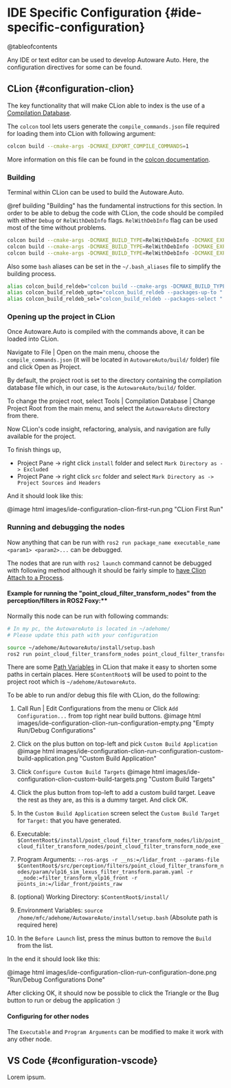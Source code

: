 IDE Specific Configuration {#ide-specific-configuration}
===========

@tableofcontents

Any IDE or text editor can be used to develop Autoware Auto. Here, the configuration directives 
for some can be found.

## CLion {#configuration-clion}

The key functionality that will make CLion able to index is the use of a [Compilation Database](https://www.jetbrains.com/help/clion/compilation-database.html).

The `colcon` tool lets users generate the `compile_commands.json` file required for loading them into CLion
with following argument:

```bash
colcon build --cmake-args -DCMAKE_EXPORT_COMPILE_COMMANDS=1
```

More information on this file can be found in the [colcon documentation](https://colcon.readthedocs.io/en/released/user/how-to.html#cmake-packages-generating-compile-commands-json).

### Building

Terminal within CLion can be used to build the Autoware.Auto.

@ref building "Building" has the fundamental instructions for this section.
In order to be able to debug the code with CLion, the code should be compiled with either `Debug` or
`RelWithDebInfo` flags. `RelWithDebInfo` flag can be used most of the time without problems.

```bash
colcon build --cmake-args -DCMAKE_BUILD_TYPE=RelWithDebInfo -DCMAKE_EXPORT_COMPILE_COMMANDS=1
colcon build --cmake-args -DCMAKE_BUILD_TYPE=RelWithDebInfo -DCMAKE_EXPORT_COMPILE_COMMANDS=1 --packages-up-to <package_name>
colcon build --cmake-args -DCMAKE_BUILD_TYPE=RelWithDebInfo -DCMAKE_EXPORT_COMPILE_COMMANDS=1 --packages-select <package_name>
```

Also some `bash` aliases can be set in the `~/.bash_aliases` file to simplify the building process.
```bash
alias colcon_build_reldeb="colcon build --cmake-args -DCMAKE_BUILD_TYPE=RelWithDebInfo -DCMAKE_EXPORT_COMPILE_COMMANDS=1"
alias colcon_build_reldeb_upto="colcon_build_reldeb --packages-up-to "
alias colcon_build_reldeb_sel="colcon_build_reldeb --packages-select "
```

### Opening up the project in CLion

Once Autoware.Auto is compiled with the commands above, it can be loaded into CLion.

Navigate to File | Open on the main menu, choose the `compile_commands.json`
(it will be located in `AutowareAuto/build/` folder) file and click Open as Project.

By default, the project root is set to the directory containing the compilation database file which,
in our case, is the `AutowareAuto/build/` folder. 

To change the project root, select Tools | Compilation Database | Change Project Root from the main menu, 
and select the `AutowareAuto` directory from there.

Now CLion's code insight, refactoring, analysis, and navigation are fully available for the project.

To finish things up,
- Project Pane -> right click `install` folder and select `Mark Directory as -> Excluded`
- Project Pane -> right click `src` folder and select `Mark Directory as -> Project Sources and Headers`

And it should look like this:

@image html images/ide-configuration-clion-first-run.png "CLion First Run"

### Running and debugging the nodes

Now anything that can be run with `ros2 run package_name executable_name <param1> <param2>...` can be debugged.

The nodes that are run with `ros2 launch` command cannot be debugged with following method although it should be
fairly simple to [have Clion Attach to a Process](https://www.jetbrains.com/help/clion/attaching-to-local-process.html).

#### Example for running the "point_cloud_filter_transform_nodes" from the perception/filters in ROS2 Foxy:**

Normally this node can be run with following commands:
```bash
# In my pc, the AutowareAuto is located in ~/adehome/
# Please update this path with your configuration

source ~/adehome/AutowareAuto/install/setup.bash
ros2 run point_cloud_filter_transform_nodes point_cloud_filter_transform_node_exe --ros-args -r __ns:=/lidar_front --params-file ~/adehome/AutowareAuto/src/perception/filters/point_cloud_filter_transform_nodes/param/vlp16_sim_lexus_filter_transform.param.yaml -r __node:=filter_transform_vlp16_front -r points_in:=/lidar_front/points_raw
```

There are some [Path Variables](https://www.jetbrains.com/help/clion/absolute-path-variables.html) 
in CLion that make it easy to shorten some paths in certain places.
Here `$ContentRoot$` will be used to point to the project root which is `~/adehome/AutowareAuto`.

To be able to run and/or debug this file with CLion, do the following:

1. Call Run | Edit Configurations from the menu or Click `Add Configuration...` from top right near build buttons.
   @image html images/ide-configuration-clion-run-configuration-empty.png "Empty Run/Debug Configurations"

2. Click on the plus button on top-left and pick `Custom Build Application`
   @image html images/ide-configuration-clion-run-configuration-custom-build-application.png "Custom Build Application"

3. Click `Configure Custom Build Targets`
   @image html images/ide-configuration-clion-custom-build-targets.png "Custom Build Targets"
   
4. Click the plus button from top-left to add a custom build target. 
   Leave the rest as they are, as this is a dummy target. And click OK.
   
5. In the `Custom Build Application` screen select the `Custom Build Target` for `Target:` that you have generated.

6. Executable: `$ContentRoot$/install/point_cloud_filter_transform_nodes/lib/point_cloud_filter_transform_nodes/point_cloud_filter_transform_node_exe`

7. Program Arguments: `--ros-args -r __ns:=/lidar_front --params-file $ContentRoot$/src/perception/filters/point_cloud_filter_transform_nodes/param/vlp16_sim_lexus_filter_transform.param.yaml -r __node:=filter_transform_vlp16_front -r points_in:=/lidar_front/points_raw`

8. (optional) Working Directory: `$ContentRoot$/install/`
   
9. Environment Variables: `source /home/mfc/adehome/AutowareAuto/install/setup.bash` (Absolute path is required here)

10. In the `Before Launch` list, press the minus button to remove the `Build` from the list.

In the end it should look like this:

@image html images/ide-configuration-clion-run-configuration-done.png "Run/Debug Configurations Done"

After clicking OK, it should now be possible to click the Triangle or the Bug button to run or debug the application :)

#### Configuring for other nodes

The `Executable` and `Program Arguments` can be modified to make it work with any other node.

## VS Code {#configuration-vscode}

Lorem ipsum.
